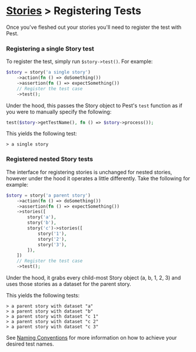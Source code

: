 # [Stories](/docs/stories/README.md) > Registering Tests

Once you've fleshed out your stories you'll need to register the test with Pest.

### Registering a single Story test

To register the test, simply run `$story->test()`. For example:

```php
$story = story('a single story')
    ->action(fn () => doSomething())
    ->assertion(fn () => expectSomething())
    // Register the test case
    ->test();
```

Under the hood, this passes the Story object to Pest's `test` function as if you were to manually specify the following:

```php
test($story->getTestName(), fn () => $story->process());
```

This yields the following test:

```
> a single story
```

### Registered nested Story tests

The interface for registering stories is unchanged for nested stories, however under the hood it operates a little differently. Take the following for example:


```php
$story = story('a parent story')
    ->action(fn () => doSomething())
    ->assertion(fn () => expectSomething())
    ->stories([
        story('a'),
        story('b'),
        story('c')->stories([
            story('1'),
            story('2'),
            story('3'),
        ]),
    ])
    // Register the test case
    ->test();
```

Under the hood, it grabs every child-most Story object (a, b, 1, 2, 3) and uses those stories as a dataset for the parent story.

This yields the following tests:

```
> a parent story with dataset "a"
> a parent story with dataset "b"
> a parent story with dataset "c 1"
> a parent story with dataset "c 2"
> a parent story with dataset "c 3"
```

See [Naming Conventions](/docs/stories/about-naming-conventions.md) for more information on how to achieve your desired test names.
